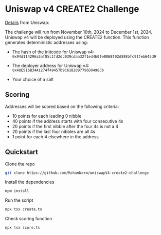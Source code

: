 # Uniswap v4 CREATE2 Challenge

[Details](https://v4-address.uniswap.org/) from Uniswap:

The challenge will run from November 10th, 2024 to December 1st, 2024. Uniswap v4 will be deployed using the CREATE2 function. This function generates deterministic addresses using:

- The hash of the initcode for Uniswap v4: `0x94d114296a5af85c1fd2dc039cdaa32f1ed4b0fe0868f02d888bfc91feb645d9`

- The deployer address for Uniswap v4: `0x48E516B34A1274f49457b9C6182097796D0498Cb`

- Your choice of a salt

## Scoring

Addresses will be scored based on the following criteria:

- 10 points for each leading 0 nibble
- 40 points if the address starts with four consecutive 4s
- 20 points if the first nibble after the four 4s is not a 4
- 20 points if the last four nibbles are all 4s
- 1 point for each 4 elsewhere in the address

## Quickstart

Clone the repo

```bash
git clone https://github.com/RohanNero/uniswapV4-create2-challenge
```

Install the dependencies

```bash
npm install
```

Run the script

```bash
npx tsx create.ts
```

Check scoring function

```bash
npx tsx score.ts
```
